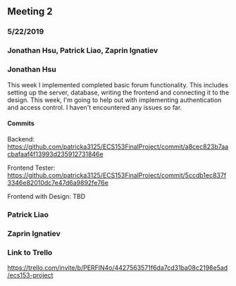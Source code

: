 ## Meeting 2
### 5/22/2019 
### Jonathan Hsu, Patrick Liao, Zaprin Ignatiev

### Jonathan Hsu
This week I implemented completed basic forum functionality. This includes setting up the server, database, writing the frontend and connecting it to the design. This week, I'm going to help out with implementing authentication and access control. I haven't encountered any issues so far. 

#### Commits
Backend:
https://github.com/patricka3125/ECS153FinalProject/commit/a8cec823b7aacbafaaf4f13993d235912731846e

Frontend Tester:
https://github.com/patricka3125/ECS153FinalProject/commit/5ccdb1ec837f3346e82010dc7e47d6a9892fe76e

Frontend with Design:
TBD

### Patrick Liao

### Zaprin Ignatiev

### Link to Trello
https://trello.com/invite/b/PERFlN4o/4427563571f6da7cd31ba08c2198e5ad/ecs153-project